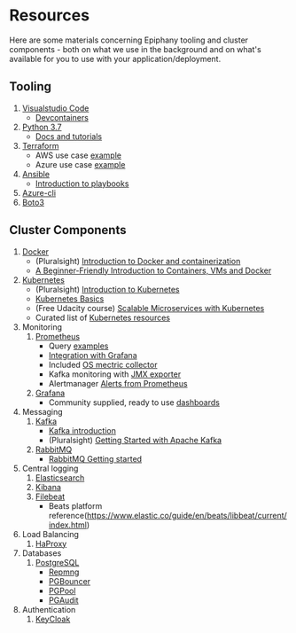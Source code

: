 # Resources

Here are some materials concerning Epiphany tooling and cluster components - both on what we use in the background and on what's available for you to use with your application/deployment.

## Tooling

1. [Visualstudio Code](https://code.visualstudio.com/)
    - [Devcontainers](https://code.visualstudio.com/docs/remote/containers)
2. [Python 3.7](https://docs.python.org/3.7/)
    - [Docs and tutorials](https://docs.python.org/3/tutorial/)
3. [Terraform](https://www.terraform.io/)
    - AWS use case [example](https://learn.hashicorp.com/terraform/getting-started/build.html)
    - Azure use case [example](https://learn.hashicorp.com/terraform?track=azure#azure)
4. [Ansible](https://www.ansible.com/)
    - [Introduction to playbooks](https://docs.ansible.com/ansible/latest/user_guide/playbooks_intro.html)
5. [Azure-cli](https://docs.microsoft.com/en-us/cli/azure/?view=azure-cli-latest)
6. [Boto3](https://boto3.amazonaws.com/v1/documentation/api/latest/index.html)

## Cluster Components

1. [Docker](https://www.docker.com/)
    - (Pluralsight) [Introduction to Docker and containerization](https://app.pluralsight.com/library/courses/docker-containers-big-picture/table-of-contents)
    - [A Beginner-Friendly Introduction to Containers, VMs and Docker](https://medium.freecodecamp.org/a-beginner-friendly-introduction-to-containers-vms-and-docker-79a9e3e119b)
2. [Kubernetes](https://kubernetes.io/)
    - (Pluralsight) [Introduction to Kubernetes](https://app.pluralsight.com/library/courses/getting-started-kubernetes/table-of-contents)
    - [Kubernetes Basics](https://kubernetes.io/docs/tutorials/kubernetes-basics/)
    - (Free Udacity course) [Scalable Microservices with Kubernetes](https://www.udacity.com/course/scalable-microservices-with-kubernetes--ud615)
    - Curated list of [Kubernetes resources](https://legacy.gitbook.com/book/ramitsurana/awesome-kubernetes/details)
3. Monitoring
    1. [Prometheus](https://prometheus.io/)
        - Query [examples](https://prometheus.io/docs/prometheus/latest/querying/examples/)
        - [Integration with Grafana](https://prometheus.io/docs/visualization/grafana/)
        - Included [OS mectric collector](https://github.com/prometheus/node_exporter)
        - Kafka monitoring with [JMX exporter](https://github.com/prometheus/jmx_exporter)
        - Alertmanager [Alerts from Prometheus](https://prometheus.io/docs/alerting/alertmanager/)
    2. [Grafana](https://grafana.com/)
        - Community supplied, ready to use [dashboards](https://grafana.com/dashboards)
4. Messaging
    1. [Kafka](http://kafka.apache.org/)
        - [Kafka introduction](http://kafka.apache.org/intro)
        - (Pluralsight) [Getting Started with Apache Kafka](https://app.pluralsight.com/library/courses/apache-kafka-getting-started/table-of-contents)
    2. [RabbitMQ](https://www.rabbitmq.com/)
        - [RabbitMQ Getting started](https://www.rabbitmq.com/getstarted.html)
5. Central logging
    1. [Elasticsearch](https://www.elastic.co/guide/en/elasticsearch/reference/current/index.html)
    2. [Kibana](https://www.elastic.co/guide/en/kibana/current/index.html)
    3. [Filebeat](https://www.elastic.co/guide/en/beats/filebeat/current/index.html)
        - Beats platform reference(https://www.elastic.co/guide/en/beats/libbeat/current/index.html)
6. Load Balancing
    1. [HaProxy](http://www.haproxy.org/)
7. Databases
    1. [PostgreSQL](https://www.postgresql.org/docs/)
        - [Repmng](https://repmgr.org/)
        - [PGBouncer](https://www.pgbouncer.org/)
        - [PGPool](https://www.pgpool.net/mediawiki/index.php/Main_Page)
        - [PGAudit](https://www.pgaudit.org/)
8. Authentication
    1. [KeyCloak](https://www.keycloak.org/documentation.html)
